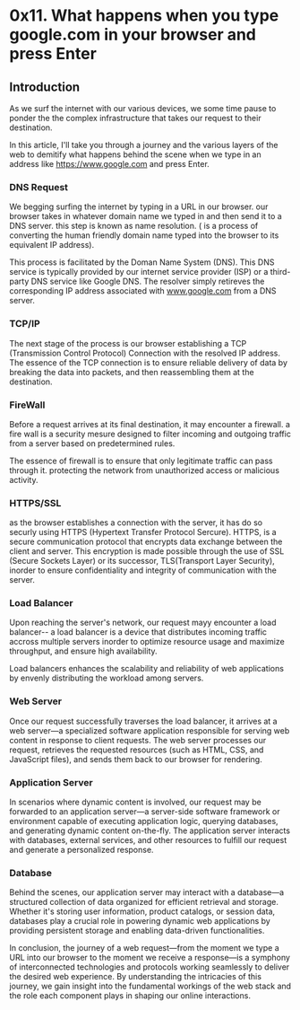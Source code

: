 # 0x11. What happens when you type google.com in your browser and press Enter 


## Introduction

As we surf the internet with our various devices, we some time pause to ponder the the complex infrastructure that takes our request to their destination. 

In this article, I'll take you through a journey and the various layers of the web to demitify what happens behind the scene when we type in an address like https://www.google.com and press Enter.


### DNS Request

We begging surfing the internet by typing in a URL in our browser. our browser takes in whatever domain name we typed in and then send it to a DNS server. this step is known as name resolution. ( is a process of converting the human friendly domain name typed into the browser to its equivalent IP address).

This process is facilitated by the Doman Name System (DNS). This DNS service is typically provided by our internet service provider (ISP) or a third-party DNS service like Google DNS. The resolver simply retireves the corresponding IP address associated with www.google.com from a DNS server. 

### TCP/IP

The next stage of the process is our browser establishing a TCP (Transmission Control Protocol) Connection with the resolved IP address. The essence of the TCP connection is to ensure reliable delivery of data by breaking the data into packets, and then reassembling them at the destination.

### FireWall

Before a request arrives at its final destination, it may encounter a firewall. 
 a fire wall is a security mesure designed to filter incoming and outgoing traffic from a server based on predetermined rules. 

 The essence of firewall is to ensure that only legitimate traffic can pass through it. protecting the network from unauthorized access or malicious activity. 

### HTTPS/SSL

as the browser establishes a connection with the server, it has do so securly 
using HTTPS (Hypertext Transfer Protocol Sercure). HTTPS, is a secure communication protocol that encrypts data exchange  between the client and server. This encryption is made possible through the use of SSL (Secure Sockets Layer) or its successor, TLS(Transport Layer Security), inorder to ensure confidentiality and integrity of communication with the server. 

### Load Balancer

Upon reaching the server's network, our request mayy encounter a load balancer-- a load balancer is a device that distributes incoming traffic accross multiple servers inorder to optimize resource usage and maximize throughput, and ensure high availability. 

Load balancers enhances the scalability and reliability of web applications by envenly distributing the workload among servers.



### Web Server

Once our request successfully traverses the load balancer, it arrives at a web server—a specialized software application responsible for serving web content in response to client requests. The web server processes our request, retrieves the requested resources (such as HTML, CSS, and JavaScript files), and sends them back to our browser for rendering.

### Application Server

In scenarios where dynamic content is involved, our request may be forwarded to an application server—a server-side software framework or environment capable of executing application logic, querying databases, and generating dynamic content on-the-fly. The application server interacts with databases, external services, and other resources to fulfill our request and generate a personalized response.

### Database

Behind the scenes, our application server may interact with a database—a structured collection of data organized for efficient retrieval and storage. Whether it's storing user information, product catalogs, or session data, databases play a crucial role in powering dynamic web applications by providing persistent storage and enabling data-driven functionalities.

In conclusion, the journey of a web request—from the moment we type a URL into our browser to the moment we receive a response—is a symphony of interconnected technologies and protocols working seamlessly to deliver the desired web experience. By understanding the intricacies of this journey, we gain insight into the fundamental workings of the web stack and the role each component plays in shaping our online interactions.